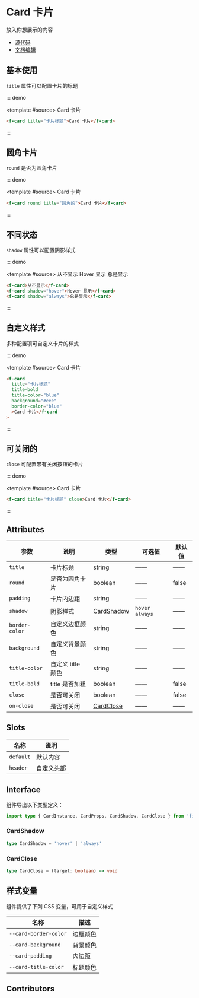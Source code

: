 # Card 卡片

放入你想展示的内容

- [源代码](https://github.com/FightingDesign/fighting-design/tree/master/packages/fighting-design/card)
- [文档编辑](https://github.com/FightingDesign/fighting-design/blob/master/docs/components/card.md)

## 基本使用

`title` 属性可以配置卡片的标题

::: demo

<template #source>
<f-card title="卡片标题">Card 卡片</f-card>
</template>

```html
<f-card title="卡片标题">Card 卡片</f-card>
```

:::

## 圆角卡片

`round` 是否为圆角卡片

::: demo

<template #source>
<f-card round title="圆角的">Card 卡片</f-card>
</template>

```html
<f-card round title="圆角的">Card 卡片</f-card>
```

:::

## 不同状态

`shadow` 属性可以配置阴影样式

::: demo

<template #source>
<f-card>从不显示</f-card>
<f-card shadow="hover">Hover 显示</f-card>
<f-card shadow="always">总是显示</f-card>
</template>

```html
<f-card>从不显示</f-card>
<f-card shadow="hover">Hover 显示</f-card>
<f-card shadow="always">总是显示</f-card>
```

:::

## 自定义样式

多种配置项可自定义卡片的样式

::: demo

<template #source>
<f-card title="卡片标题" title-bold title-color="blue" background="#eee" border-color="blue">Card 卡片</f-card>
</template>

```html
<f-card
  title="卡片标题"
  title-bold
  title-color="blue"
  background="#eee"
  border-color="blue"
  >Card 卡片</f-card
>
```

:::

## 可关闭的

`close` 可配置带有关闭按钮的卡片

::: demo

<template #source>
<f-card title="卡片标题" close>Card 卡片</f-card>
</template>

```html
<f-card title="卡片标题" close>Card 卡片</f-card>
```

:::

## Attributes

| 参数           | 说明              | 类型                                 | 可选值           | 默认值 |
| -------------- | ----------------- | ------------------------------------ | ---------------- | ------ |
| `title`        | 卡片标题          | string                               | ——               | ——     |
| `round`        | 是否为圆角卡片    | boolean                              | ——               | false  |
| `padding`      | 卡片内边距        | string                               | ——               | ——     |
| `shadow`       | 阴影样式          | <a href="#cardshadow">CardShadow</a> | `hover` `always` | ——     |
| `border-color` | 自定义边框颜色    | string                               | ——               | ——     |
| `background`   | 自定义背景颜色    | string                               | ——               | ——     |
| `title-color`  | 自定义 title 颜色 | string                               | ——               | ——     |
| `title-bold`   | title 是否加粗    | boolean                              | ——               | false  |
| `close`        | 是否可关闭        | boolean                              | ——               | false  |
| `on-close`     | 是否可关闭        | <a href="#cardclose">CardClose</a>   | ——               | ——     |

## Slots

| 名称      | 说明       |
| --------- | ---------- |
| `default` | 默认内容   |
| `header`  | 自定义头部 |

## Interface

组件导出以下类型定义：

```ts
import type { CardInstance, CardProps, CardShadow, CardClose } from 'fighting-design'
```

### CardShadow

```ts
type CardShadow = 'hover' | 'always'
```

### CardClose

```ts
type CardClose = (target: boolean) => void
```

## 样式变量

组件提供了下列 CSS 变量，可用于自定义样式

| 名称                  | 描述     |
| --------------------- | -------- |
| `--card-border-color` | 边框颜色 |
| `--card-background`   | 背景颜色 |
| `--card-padding`      | 内边距   |
| `--card-title-color`  | 标题颜色 |

## Contributors

<a href="https://github.com/Tyh2001" target="_blank">
  <f-avatar round src="https://avatars.githubusercontent.com/u/73180970?v=4" />
</a>

<a href="https://github.com/konvyi" target="_blank">
  <f-avatar round src="https://avatars.githubusercontent.com/u/44802220?v=4" />
</a>

<style scoped>
  .f-card {
    margin: 15px;
  }
</style>
